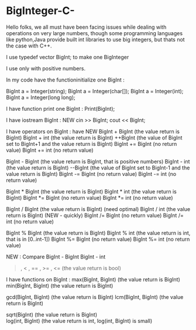 # BigInteger-C-


Hello folks, we all must have been facing issues while dealing with operations on very large numbers, though some programming languages like  python,Java provide built int libraries to use big integers, but thats not the case with C++.

I use typedef vector<int> BigInt; to make one BigInteger

I use only with positive numbers.

In my code have the functioninitialize one BigInt :

BigInt a = Integer(string);
BigInt a = Integer(char[]);
BigInt a = Integer(int);
BigInt a = Integer(long long);

I have function print one BigInt :
Print(BigInt);

I have iostream BigInt : NEW
cin >> BigInt;
cout << BigInt;

I have operators on BigInt : have NEW
BigInt + BigInt   (the value return is BigInt)
BigInt + int      (the value return is BigInt)
++BigInt          (the value of BigInt set to BigInt+1 and the value return is BigInt)
BigInt += BigInt  (no return value)
BigInt += int     (no return value)

BigInt - BigInt   (the value return is BigInt, that is positive numbers)
BigInt - int      (the value return is BigInt)
--BigInt          (the value of BigInt set to BigInt-1 and the value return is BigInt)
BigInt -= BigInt  (no return value)
BigInt -= int     (no return value)

BigInt * BigInt   (the value return is BigInt)
BigInt * int      (the value return is BigInt)
BigInt *= BigInt  (no return value)
BigInt *= int     (no return value)

BigInt / BigInt   (the value return is BigInt)     (need optimal)
BigInt / int      (the value return is BigInt)     (NEW - quickly)
BigInt /= BigInt  (no return value)
BigInt /= int     (no return value)

BigInt % BigInt   (the value return is BigInt)
BigInt % int      (the value return is int, that is in [0..int-1])
BigInt %= BigInt  (no return value)
BigInt %= int     (no return value)

NEW : Compare 
         BigInt - BigInt
         BigInt - int

> , < , == , >= , <=  (the value return is bool) 

I have functions on BigInt :
max(BigInt, BigInt) (the value return is BigInt)
min(BigInt, BigInt) (the value return is BigInt)

gcd(BigInt, BigInt) (the value return is BigInt)
lcm(BigInt, BigInt) (the value return is BigInt)

sqrt(BigInt)        (the value return is BigInt)  
log(int, BigInt)    (the value return is int, log(int, BigInt) is small)
